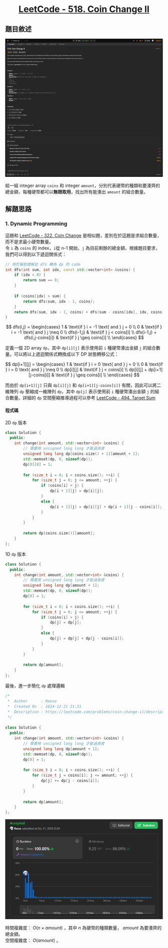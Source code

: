 # <center> [LeetCode - 518. Coin Change II](https://leetcode.com/problems/coin-change-ii/description/) </center>

## 題目敘述

[![](https://raw.githubusercontent.com/reese60525/ForPicGo/main/Pictures/20241221224726360.png)](https://raw.githubusercontent.com/reese60525/ForPicGo/main/Pictures/20241221224726360.png)

給一組 integer array `coins` 和 integer `amount`，分別代表硬幣的種類和要湊齊的總金額，每種硬幣都可以**無限取用**，找出所有能湊出 `amount` 的組合數量。

## 解題思路

### 1. Dynamic Programming

這題和 [LeetCode - 322. Coin Change](https://github.com/reese60525/LeetCode/blob/main/Leetcode/LeetCode-322/Solution-322.md#2-dynamic-programming) 是相似題，差別在於這題是求組合數量，而不是求最小硬幣數量。  
令 `i` 為 `coins` 的 index，`i`從 n-1 開始，`j` 為目前剩餘的總金額，根據題目要求，我們可以得到以下遞迴關係式：  

```cpp {.line-numbers}
// 用於幫助理解從 dfs 轉為 dp 的 code
int dfs(int sum, int idx, const std::vector<int> &coins) {
    if (idx < 0) {
        return sum == 0;
    }

    if (coins[idx] > sum) {
        return dfs(sum, idx - 1, coins);
    }
    return dfs(sum, idx - 1, coins) + dfs(sum - coins[idx], idx, coins);
}
```

$$
dfs(i,j) = \begin{cases}
1 & \text{if } i = -1 \text{ and }  j = 0 \\
0 & \text{if } i = -1 \text{ and } j \neq 0 \\
dfs(i-1,j) & \text{if } j < coins[i] \\
dfs(i-1,j) + dfs(i,j-coins[i]) & \text{if } j \geq coins[i] \\
\end{cases}
$$

定義一個 2D array `dp`，其中 `dp[i][j]` 表示使用前 `i` 種硬幣湊出金額 `j` 的組合數量。可以將以上遞迴關係式轉換成以下 DP 狀態轉移公式：  

$$
dp[i+1][j] = \begin{cases}
1 & \text{if } i = 0 \text{ and }  j = 0 \\
0 & \text{if } i = 0 \text{ and } j \neq 0 \\
dp[i][j] & \text{if } j < coins[i] \\
dp[i][j] + dp[i+1][j-coins[i]] & \text{if } j \geq coins[i] \\
\end{cases}
$$

而由於 `dp[i+1][j]` 只與 `dp[i][j]` 和 `dp[i+1][j-coins[i]]` 有關，因此可以將二維陣列 `dp` 壓縮成一維陣列 `dp`，其中 `dp[j]` 表示使用前 `i` 種硬幣湊出金額 `j` 的組合數量。詳細的 `dp` 空間壓縮推導過程可以參考 [LeetCode - 494. Target Sum](https://github.com/reese60525/LeetCode/blob/main/Leetcode/LeetCode-494/Solution-494.md#1-backtracking-algorithm)  

#### 程式碼

2D `dp` 版本

```cpp {.line-numbers}
class Solution {
  public:
    int change(int amount, std::vector<int> &coins) {
        // 需要用 unsigned long long 才能過測資
        unsigned long long dp[coins.size() + 1][amount + 1];
        std::memset(dp, 0, sizeof(dp));
        dp[0][0] = 1;

        for (size_t i = 0; i < coins.size(); ++i) {
            for (size_t j = 0; j <= amount; ++j) {
                if (coins[i] > j) {
                    dp[i + 1][j] = dp[i][j];
                }
                else {
                    dp[i + 1][j] = dp[i][j] + dp[i + 1][j - coins[i]];
                }
            }
        }

        return dp[coins.size()][amount];
    }
};
```

1D `dp` 版本

```cpp {.line-numbers}
class Solution {
  public:
    int change(int amount, std::vector<int> &coins) {
        // 需要用 unsigned long long 才能過測資
        unsigned long long dp[amount + 1];
        std::memset(dp, 0, sizeof(dp));
        dp[0] = 1;

        for (size_t i = 0; i < coins.size(); ++i) {
            for (size_t j = 0; j <= amount; ++j) {
                if (coins[i] > j) {
                    dp[j] = dp[j];
                }
                else {
                    dp[j] = dp[j] + dp[j - coins[i]];
                }
            }
        }

        return dp[amount];
    }
};
```

最後，進一步簡化 `dp` 處理邏輯

```cpp {.line-numbers}
/*
 *  Author      : Reese
 *  Created On  : 2024-12-21 21:31
 *  Description : https://leetcode.com/problems/coin-change-ii/description/
 */

class Solution {
  public:
    int change(int amount, std::vector<int> &coins) {
        // 需要用 unsigned long long 才能過測資
        unsigned long long dp[amount + 1];
        std::memset(dp, 0, sizeof(dp));
        dp[0] = 1;

        for (size_t i = 0; i < coins.size(); ++i) {
            for (size_t j = coins[i]; j <= amount; ++j) {
                dp[j] += dp[j - coins[i]];
            }
        }

        return dp[amount];
    }
};
```

[![](https://raw.githubusercontent.com/reese60525/ForPicGo/main/Pictures/20241221231105913.png)](https://raw.githubusercontent.com/reese60525/ForPicGo/main/Pictures/20241221231105913.png)

時間複雜度： $O(n \times amount)$ ，其中 $n$ 為硬幣的種類數量， $amount$ 為要湊齊的總金額。  
空間複雜度： $O(amount)$ 。
